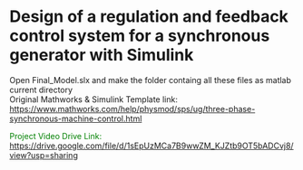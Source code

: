 # Design of a regulation and feedback control system for a synchronous generator with Simulink

Open Final_Model.slx and make the folder containg all these files as matlab current directory <br>
Original Mathworks & Simulink Template link: https://www.mathworks.com/help/physmod/sps/ug/three-phase-synchronous-machine-control.html  <br>

<font color="green"> Project Video Drive Link: https://drive.google.com/file/d/1sEpUzMCa7B9wwZM_KJZtb9OT5bADCvj8/view?usp=sharing </font>
